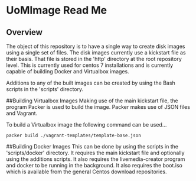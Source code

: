 UoMImage Read Me
================

Overview
--------
The object of this repository is to have a single way to create disk images using a single set of files. The disk images currently use a kickstart file as their basis. That file is stored in the 'http' directory at the root repository level. This is currently used for centos 7 installations and is currently capable of building Docker and Virtualbox images.

Additions to any of the built images can be created by using the Bash scripts in the 'scripts' directory.


##Building Virtualbox Images
Making use of the main kickstart file, the program Packer is used to build the image. Packer makes use of JSON files and Vagrant.

To build a Virtualbox image the following command can be used...

	packer build ./vagrant-templates/template-base.json


##Building Docker Images
This can be done by using the scripts in the 'scripts/docker' directory. It requires the main kickstart file and optionally using the additions scripts. It also requires the livemedia-creator program and docker to be running in the background. It also requires the boot.iso which is available from the general Centos download repositories.
